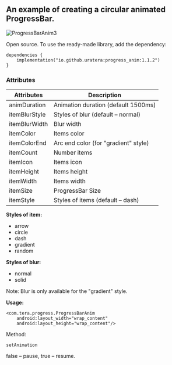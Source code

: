 ## An example of creating a circular animated ProgressBar.

![ProgressBarAnim3](https://github.com/user-attachments/assets/08eb2eb1-815f-4856-8e00-200150357c10)


Open source. To use the ready-made library, add the dependency:
```
dependencies {
    implementation("io.github.uratera:progress_anim:1.1.2")
}
```
### Attributes
|Attributes    |Description |
|--------------|------------|
|animDuration  |Animation duration (default 1500ms)
|itemBlurStyle |Styles of blur (default – normal)
|itemBlurWidth |Blur width
|itemColor     |Items color
|itemColorEnd  |Arc end color (for "gradient" style)
|itemCount     |Number items
|itemIcon      |Items icon
|itemHeight    |Items height
|itemWidth     |Items width
|itemSize      |ProgressBar Size
|itemStyle     |Styles of items (default – dash)

**Styles of item:**
- arrow
- circle
- dash
- gradient
- random 

**Styles of blur:**
- normal
- solid

Note: Blur is only available for the "gradient" style.

**Usage:**
```
<com.tera.progress.ProgressBarAnim
    android:layout_width="wrap_content"
    android:layout_height="wrap_content"/>
```
Method:
```
setAnimation
```
false – pause, true – resume.

